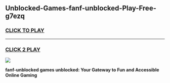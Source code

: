
## Unblocked-Games-fanf-unblocked-Play-Free-g7ezq
<h3>
<a href="https://premium76.site?title=fanf-unblocked&ref=18A1">CLICK TO PLAY</a></h3>
<hr>

<h3>
<a href="https://premium76.site?title=fanf-unblocked&ref=18A1">CLICK 2 PLAY</a>
  
</h3>

<a href="https://premium76.site?title=fanf-unblocked&ref=18A1"><img src="https://clearcache.store/games.png"></a>


**fanf-unblocked games unblocked: Your Gateway to Fun and Accessible Online Gaming**
